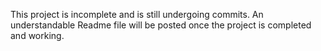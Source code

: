 This project is incomplete and is still undergoing commits.
An understandable Readme file will be posted once the project is completed and working.